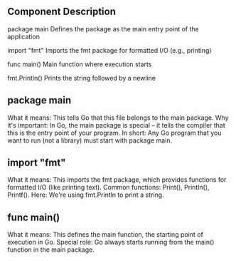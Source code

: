 ## Component	    Description
package main	Defines the package as the main entry point of the application

import "fmt"	Imports the fmt package for formatted I/O (e.g., printing)

func main()	Main function where execution starts

fmt.Println()	Prints the string followed by a newline


## package main 
What it means: This tells Go that this file belongs to the main package.
Why it's important: In Go, the main package is special – it tells the compiler that this is the entry point of your program.
In short: Any Go program that you want to run (not a library) must start with package main.

## import "fmt"
What it means: This imports the fmt package, which provides functions for formatted I/O (like printing text).
Common functions: Print(), Println(), Printf().
Here: We're using fmt.Println to print a string.

## func main()
What it means: This defines the main function, the starting point of execution in Go.
Special role: Go always starts running from the main() function in the main package.